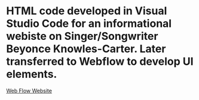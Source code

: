 # HTML code developed in Visual Studio Code for an informational webiste on Singer/Songwriter Beyonce Knowles-Carter. Later transferred to Webflow to develop UI elements.
[Web Flow Website](https://londons-website-dec281.webflow.io/) 
